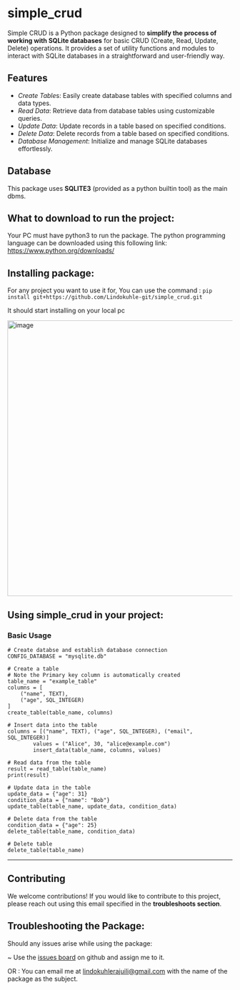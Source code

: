 # simple_crud
Simple CRUD is a Python package designed to **simplify the process of working with SQLite databases** for basic CRUD (Create, Read, Update, Delete) operations. It provides a set of utility functions and modules to interact with SQLite databases in a straightforward and user-friendly way.

## Features
- *Create Table*s: Easily create database tables with specified columns and data types.
- *Read Data*: Retrieve data from database tables using customizable queries.
- *Update Data*: Update records in a table based on specified conditions.
- *Delete Data*: Delete records from a table based on specified conditions.
- *Database Management*: Initialize and manage SQLite databases effortlessly.

## Database 
This package uses **SQLITE3** (provided as a python builtin tool) as the main dbms.

## What to download to run the project:
Your PC must have python3 to run the package. The python programming language can be downloaded using this following link:
https://www.python.org/downloads/

## Installing package:
For any project you want to use it for, You can use the command : 
`pip install git+https://github.com/Lindokuhle-git/simple_crud.git`

It should start installing on your local pc 

<img width="617" alt="image" src="https://github.com/Lindokuhle-git/simple_crud/assets/80815469/7f6502a3-f11c-46ca-bc05-df58fd837673">


## Using simple_crud in your project:
### Basic Usage

```from simple_crud import CONFIG_DATABASE, TEXT, INTEGER, REAL, create_table, read_table, update_table, delete_table
# Create databse and establish database connection
CONFIG_DATABASE = "mysqlite.db"

# Create a table
# Note the Primary key column is automatically created
table_name = "example_table"
columns = [
    ("name", TEXT),
    ("age", SQL_INTEGER)
]
create_table(table_name, columns)

# Insert data into the table
columns = [("name", TEXT), ("age", SQL_INTEGER), ("email", SQL_INTEGER)]
        values = ("Alice", 30, "alice@example.com")
        insert_data(table_name, columns, values)

# Read data from the table
result = read_table(table_name)
print(result)

# Update data in the table
update_data = {"age": 31}
condition_data = {"name": "Bob"}
update_table(table_name, update_data, condition_data)

# Delete data from the table
condition_data = {"age": 25}
delete_table(table_name, condition_data)

# Delete table
delete_table(table_name)
```
---

## Contributing
We welcome contributions! If you would like to contribute to this project, please reach out using this email specified in the **troubleshoots section**.

## Troubleshooting the Package:
Should any issues arise while using the package: 

~ Use the [issues board](https://github.com/Lindokuhle-git/simple_crud/issues) on github and assign me to it.

OR : You can email me at lindokuhlerajuili@gmail.com with the name of the package as the subject.
